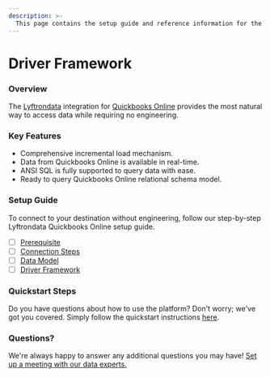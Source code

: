 ```yaml
---
description: >-
  This page contains the setup guide and reference information for the Quickbooks Online source connector.
---
```


# Driver Framework

### Overview

The [Lyftrondata](https://www.lyftrondata.com/) integration for [Quickbooks Online](None) provides the most natural way to access data while requiring no engineering.

### Key Features

* Comprehensive incremental load mechanism.
* Data from Quickbooks Online is available in real-time.&#x20;
* ANSI SQL is fully supported to query data with ease.
* Ready to query Quickbooks Online relational schema model.

### Setup Guide

To connect to your destination without engineering, follow our step-by-step Lyftrondata Quickbooks Online setup guide.

* [ ] [Prerequisite](../prerequisite.md)
* [ ] [Connection Steps](../connection-steps.md)
* [ ] [Data Model](../data-model/erd.md)
* [ ] [Driver Framework](../driver-framework/)

### Quickstart Steps

Do you have questions about how to use the platform? Don't worry; we've got you covered. Simply follow the quickstart instructions [here](../driver-framework/README.md).

### Questions? <a href="#questions" id="questions"></a>

We're always happy to answer any additional questions you may have! [Set up a meeting with our data experts.](https://www.lyftrondata.com/book-a-meeting/)


